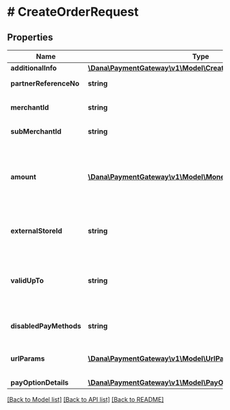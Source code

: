 # # CreateOrderRequest

## Properties

Name | Type | Description | Notes
------------ | ------------- | ------------- | -------------
**additionalInfo** | [**\Dana\PaymentGateway\v1\Model\CreateOrderByApiAdditionalInfo**](CreateOrderByApiAdditionalInfo.md) |  | [optional]
**partnerReferenceNo** | **string** | Transaction identifier on partner system |
**merchantId** | **string** | Merchant identifier that is unique per each merchant |
**subMerchantId** | **string** | Information of sub merchant identifier | [optional]
**amount** | [**\Dana\PaymentGateway\v1\Model\Money**](Money.md) | Amount. Contains two sub-fields:&lt;br&gt; 1. Value: Transaction amount, including the cents&lt;br&gt; 2. Currency: Currency code based on ISO&lt;br&gt; |
**externalStoreId** | **string** | Store identifier to indicate to which store this payment belongs to | [optional]
**validUpTo** | **string** | The time when the payment will be automatically expired, in format YYYY-MM-DDTHH:mm:ss+07:00. Time must be in GMT+7 (Jakarta time) | [optional]
**disabledPayMethods** | **string** | Payment method(s) that cannot be used for this | [optional]
**urlParams** | [**\Dana\PaymentGateway\v1\Model\UrlParam[]**](UrlParam.md) | Notify URL that DANA must send the payment notification to |
**payOptionDetails** | [**\Dana\PaymentGateway\v1\Model\PayOptionDetail[]**](PayOptionDetail.md) |  |

[[Back to Model list]](../../README.md#models) [[Back to API list]](../../README.md#endpoints) [[Back to README]](../../README.md)
